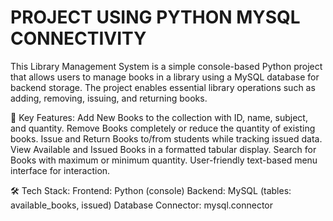 # PROJECT USING PYTHON MYSQL CONNECTIVITY
This Library Management System is a simple console-based Python project that allows users to manage books in a library using a MySQL database for backend storage. The project enables essential library operations such as adding, removing, issuing, and returning books.

🔧 Key Features:
Add New Books to the collection with ID, name, subject, and quantity.
Remove Books completely or reduce the quantity of existing books.
Issue and Return Books to/from students while tracking issued data.
View Available and Issued Books in a formatted tabular display.
Search for Books with maximum or minimum quantity.
User-friendly text-based menu interface for interaction.

🛠️ Tech Stack:
Frontend: Python (console)
Backend: MySQL (tables: available_books, issued)
Database Connector: mysql.connector
